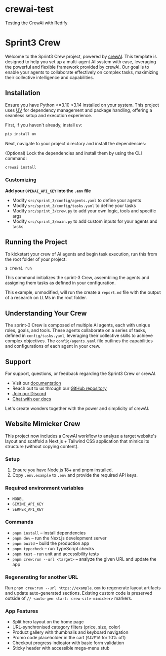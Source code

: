# crewai-test
Testing the CrewAi with Redify
# Sprint3 Crew

Welcome to the Sprint3 Crew project, powered by [crewAI](https://crewai.com). This template is designed to help you set up a multi-agent AI system with ease, leveraging the powerful and flexible framework provided by crewAI. Our goal is to enable your agents to collaborate effectively on complex tasks, maximizing their collective intelligence and capabilities.

## Installation

Ensure you have Python >=3.10 <3.14 installed on your system. This project uses [UV](https://docs.astral.sh/uv/) for dependency management and package handling, offering a seamless setup and execution experience.

First, if you haven't already, install uv:

```bash
pip install uv
```

Next, navigate to your project directory and install the dependencies:

(Optional) Lock the dependencies and install them by using the CLI command:
```bash
crewai install
```
### Customizing

**Add your `OPENAI_API_KEY` into the `.env` file**

- Modify `src/sprint_3/config/agents.yaml` to define your agents
- Modify `src/sprint_3/config/tasks.yaml` to define your tasks
- Modify `src/sprint_3/crew.py` to add your own logic, tools and specific args
- Modify `src/sprint_3/main.py` to add custom inputs for your agents and tasks

## Running the Project

To kickstart your crew of AI agents and begin task execution, run this from the root folder of your project:

```bash
$ crewai run
```

This command initializes the sprint-3 Crew, assembling the agents and assigning them tasks as defined in your configuration.

This example, unmodified, will run the create a `report.md` file with the output of a research on LLMs in the root folder.

## Understanding Your Crew

The sprint-3 Crew is composed of multiple AI agents, each with unique roles, goals, and tools. These agents collaborate on a series of tasks, defined in `config/tasks.yaml`, leveraging their collective skills to achieve complex objectives. The `config/agents.yaml` file outlines the capabilities and configurations of each agent in your crew.

## Support

For support, questions, or feedback regarding the Sprint3 Crew or crewAI.
- Visit our [documentation](https://docs.crewai.com)
- Reach out to us through our [GitHub repository](https://github.com/joaomdmoura/crewai)
- [Join our Discord](https://discord.com/invite/X4JWnZnxPb)
- [Chat with our docs](https://chatg.pt/DWjSBZn)

Let's create wonders together with the power and simplicity of crewAI.

## Website Mimicker Crew

This project now includes a CrewAI workflow to analyze a target website's layout and scaffold a Next.js + Tailwind CSS application that mimics its structure (without copying content).

### Setup
1. Ensure you have Node.js 18+ and pnpm installed.
2. Copy `.env.example` to `.env` and provide the required API keys.

### Required environment variables
- `MODEL`
- `GEMINI_API_KEY`
- `SERPER_API_KEY`

### Commands
- `pnpm install` – install dependencies
- `pnpm dev` – run the Next.js development server
- `pnpm build` – build the production app
- `pnpm typecheck` – run TypeScript checks
- `pnpm test` – run unit and accessibility tests
- `pnpm crew:run --url <target>` – analyze the given URL and update the app

### Regenerating for another URL
Run `pnpm crew:run --url https://example.com` to regenerate layout artifacts and update auto-generated sections. Existing custom code is preserved outside of `// <auto-gen start: crew-site-mimicker>` markers.

### App Features
- Split hero layout on the home page
- URL-synchronised category filters (price, size, color)
- Product gallery with thumbnails and keyboard navigation
- Promo code placeholder in the cart (`SAVE10` for 10% off)
- Checkout progress indicator with basic form validation
- Sticky header with accessible mega-menu stub
